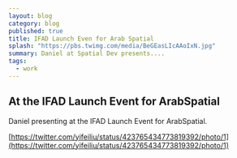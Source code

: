 ```yaml
---
layout: blog
category: blog
published: true
title: IFAD Launch Even for Arab Spatial
splash: "https://pbs.twimg.com/media/BeGEasLIcAAoIxN.jpg"
summary: Daniel at Spatial Dev presents....
tags: 
  - work
---
```


## At the IFAD Launch Event for ArabSpatial

Daniel presenting at the IFAD Launch Event for ArabSpatial.

[https://twitter.com/yifeiliu/status/423765434773819392/photo/1](https://twitter.com/yifeiliu/status/423765434773819392/photo/1)